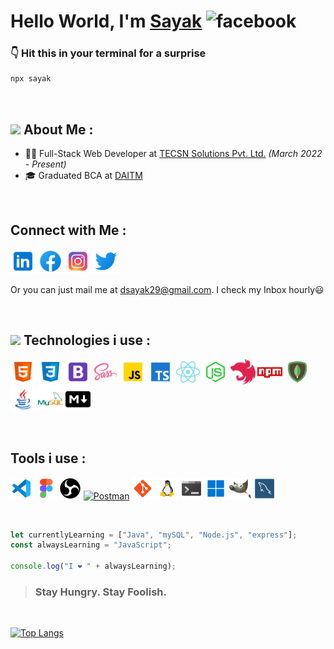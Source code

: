 # Hello World, I'm [Sayak](https://sayak-dutta.github.io "Portfolio Website") <img src='https://camo.githubusercontent.com/e8e7b06ecf583bc040eb60e44eb5b8e0ecc5421320a92929ce21522dbc34c891/68747470733a2f2f6d656469612e67697068792e636f6d2f6d656469612f6876524a434c467a6361737252346961377a2f67697068792e676966' alt='facebook' height='35px'>

### 👇 Hit this in your terminal for a surprise

```bash
npx sayak
```

<br>

## <img src='https://raw.githubusercontent.com/TheDudeThatCode/TheDudeThatCode/master/Assets/Developer.gif' height ='25px'> About Me :

- 👨‍💻 Full-Stack Web Developer at [TECSN Solutions Pvt. Ltd.](http://www.tecsnsolutions.com/) _(March 2022 - Present)_
- 🎓 Graduated BCA at [DAITM](https://www.daitm.org.in "Dinabandu Andrews Institute of Technology & Management")


<br>

## Connect with Me :

[<img src='https://raw.githubusercontent.com/sayak-dutta/sayak-dutta/main/icons/icons8-linkedin-50.png' alt='linkedin' height='40px'>](https://www.linkedin.com/in/sayakdutta7/ "Linkedin")
[<img src='https://raw.githubusercontent.com/sayak-dutta/sayak-dutta/main/icons/icons8-facebook-50.png' alt='facebook' height='40px'>](https://www.facebook.com/sayak.dutta.cr7 "Facebook")
[<img src='https://raw.githubusercontent.com/sayak-dutta/sayak-dutta/main/icons/icons8-instagram-50.png' alt='instagram' height='40px'>](/https://www.instagram.com/gameboysayak/ "Instagram")
[<img src='https://raw.githubusercontent.com/sayak-dutta/sayak-dutta/main/icons/icons8-twitter-50.png' alt='twitter' height='40px'>](https://twitter.com/sayakduttaa "Twitter")

Or you can just mail me at dsayak29@gmail.com. I check my Inbox hourly😃

<br>

## <img src='https://raw.githubusercontent.com/TheDudeThatCode/TheDudeThatCode/master/Assets/Developer.gif' height ='30px'> Technologies i use :

[<img src='https://raw.githubusercontent.com/sayak-dutta/sayak-dutta/main/icons/icons8-html-5-48.png' alt='html' height='40px'>](HTML)
[<img src='https://raw.githubusercontent.com/sayak-dutta/sayak-dutta/main/icons/icons8-css3-50.png' alt='css' height='40px'>](CSS)
[<img src='https://raw.githubusercontent.com/sayak-dutta/sayak-dutta/main/icons/icons8-bootstrap-50.png' alt='bootstrap' height='40px'>](Bootstrap)
[<img src='https://raw.githubusercontent.com/sayak-dutta/sayak-dutta/main/icons/icons8-sass-50.png' alt='sass' height='40px'>](Sass)
[<img src='https://raw.githubusercontent.com/sayak-dutta/sayak-dutta/main/icons/icons8-javascript-50-2.png' alt='JavaScript' height='40px'>](JavaScript)
[<img src='https://raw.githubusercontent.com/sayak-dutta/sayak-dutta/main/icons/icons8-typescript-50.png' alt='TypeScript' height='40px'>](TypeScript)
[<img src='https://raw.githubusercontent.com/sayak-dutta/sayak-dutta/main/icons/icons8-react-native-50.png' alt='react' height='40px'>](React)
[<img src='https://raw.githubusercontent.com/sayak-dutta/sayak-dutta/main/icons/icons8-node-js-64.png' alt='nodejs' height='40px'>](NodeJS)
[<img src='https://raw.githubusercontent.com/sayak-dutta/sayak-dutta/main/icons/nestjs.png' alt='nestJS' height='40px'>](NestJS)
[<img src='https://raw.githubusercontent.com/sayak-dutta/sayak-dutta/main/icons/icons8-npm-50.png' alt='npm' height='40px'>](NPM)
[<img src='https://raw.githubusercontent.com/sayak-dutta/sayak-dutta/main/icons/icons8-mongodb-50.png' alt='mongdb' height='40px'>](mongoDB)
[<img src='https://raw.githubusercontent.com/sayak-dutta/sayak-dutta/main/icons/icons8-java-50.png' alt='TypeScript' height='40px'>](Java)
[<img src='https://raw.githubusercontent.com/sayak-dutta/sayak-dutta/main/icons/icons8-mysql-logo-50.png' alt='mysql' height='40px'>](mySQL)
[<img src='https://raw.githubusercontent.com/sayak-dutta/sayak-dutta/main/icons/icons8-markdown-50.png' alt='markdown' height='40px'>](MarkDown)

<br>

## Tools i use :


[<img src='https://raw.githubusercontent.com/sayak-dutta/sayak-dutta/main/icons/icons8-visual-studio-code-2019-50.png' alt='VScode' height='35px'>](https://code.visualstudio.com/download "VSCode")
[<img src='https://raw.githubusercontent.com/sayak-dutta/sayak-dutta/main/icons/icons8-figma-50.png' alt='Figma' height='35px'>](https://www.figma.com/ "Figma")
[<img src='https://raw.githubusercontent.com/sayak-dutta/sayak-dutta/main/icons/icons8-obs-studio-50.png' alt='OBS Studio' height='35px'>](https://obsproject.com/ "OBS Studio")
[<img src='[https://raw.githubusercontent.com/sayak-dutta/sayak-dutta/main/icons/icons8-intellij-idea-50.png](https://raw.githubusercontent.com/sayak-dutta/sayak-dutta/main/icons/icons8-postman-api-64.png)' alt='Postman' height='35px'>](https://www.postman.com "Postman")
[<img src='https://raw.githubusercontent.com/sayak-dutta/sayak-dutta/main/icons/icons8-git-48.png' alt='git' height='35px'>](https://git-scm.com/ "Git")
[<img src='https://raw.githubusercontent.com/sayak-dutta/sayak-dutta/main/icons/icons8-linux-48.png' alt='Linux' height='35px'>](https://linuxmint.com "Linux Mint")
[<img src='https://raw.githubusercontent.com/sayak-dutta/sayak-dutta/main/icons/icons8-console-50.png' alt='Terminal' height='35px'>](https://www.microsoft.com/en-us/p/windows-terminal/9n0dx20hk701?activetab=pivot:overviewtab "Terminal")
[<img src='https://raw.githubusercontent.com/sayak-dutta/sayak-dutta/main/icons/icons8-windows-11-48.png' alt='Wndows 11 home' height='35px'>](https://www.microsoft.com/software-download/windows11 "Windows 11 Home")
[<img src='https://raw.githubusercontent.com/sayak-dutta/sayak-dutta/main/icons/icons8-gimp-50.png' alt='gimp' height='35px'>](https://www.gimp.org "gimp")
[<img src='https://raw.githubusercontent.com/sayak-dutta/sayak-dutta/main/icons/mysqlworkbench_93532.png' alt='mySQL Workbench' height='35px'>](https://www.mysql.com/products/workbench/ "mySQL Workbench")

<br>

```javascript
let currentlyLearning = ["Java", "mySQL", "Node.js", "express"];
const alwaysLearning = "JavaScript";

console.log("I ❤ " + alwaysLearning);
```

> ### Stay Hungry. Stay Foolish.

<br>

[![Top Langs](https://github-readme-stats.vercel.app/api/top-langs/?username=sayak-dutta&layout=compact&theme=cobalt)](https://github.com/sayak-dutta/github-readme-stats)
